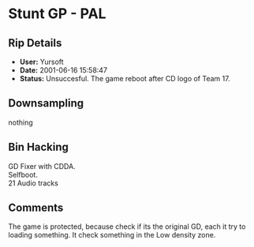 # Stunt GP - PAL

## Rip Details

- **User:** Yursoft
- **Date:** 2001-06-16 15:58:47
- **Status:** Unsuccesful. The game reboot after CD logo of Team 17.

## Downsampling

nothing

## Bin Hacking

GD Fixer with CDDA. <br />Selfboot.<br />21 Audio tracks

## Comments

The game is protected, because check if its the original GD, each it try to loading something. It check something in the Low density zone.

